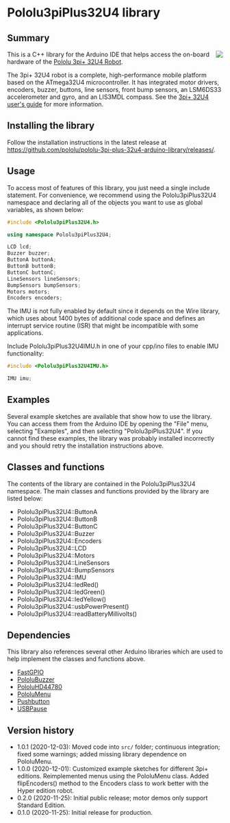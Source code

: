 # Pololu3piPlus32U4 library

## Summary

<img align="right" src="https://a.pololu-files.com/picture/0J11029.240w.jpg?6587c7507cb885bf3d4cdab208e39ddf">

This is a C++ library for the Arduino IDE that helps access the on-board hardware of the [Pololu 3pi+ 32U4 Robot](https://www.pololu.com/category/280/3pi-32u4-robot).

The 3pi+ 32U4 robot is a complete, high-performance mobile platform based on the ATmega32U4 microcontroller.  It has integrated motor drivers, encoders, buzzer, buttons, line sensors, front bump sensors, an LSM6DS33 accelerometer and gyro, and an LIS3MDL compass. See the [3pi+ 32U4 user's guide](https://www.pololu.com/docs/0J83) for more information.

## Installing the library

Follow the installation instructions in the latest release at https://github.com/pololu/pololu-3pi-plus-32u4-arduino-library/releases/.

## Usage

To access most of features of this library, you just need a single include statement.  For convenience, we recommend using the Pololu3piPlus32U4 namespace and declaring all of the objects you want to use as global variables, as shown below:

```cpp
#include <Pololu3piPlus32U4.h>

using namespace Pololu3piPlus32U4;

LCD lcd;
Buzzer buzzer;
ButtonA buttonA;
ButtonB buttonB;
ButtonC buttonC;
LineSensors lineSensors;
BumpSensors bumpSensors;
Motors motors;
Encoders encoders;
```

The IMU is not fully enabled by default since it depends on the Wire library, which uses about 1400 bytes of additional code space and defines an interrupt service routine (ISR) that might be incompatible with some applications.

Include Pololu3piPlus32U4IMU.h in one of your cpp/ino files to enable IMU functionality:

```cpp
#include <Pololu3piPlus32U4IMU.h>

IMU imu;
```

## Examples

Several example sketches are available that show how to use the library.  You can access them from the Arduino IDE by opening the "File" menu, selecting "Examples", and then selecting "Pololu3piPlus32U4".  If you cannot find these examples, the library was probably installed incorrectly and you should retry the installation instructions above.

## Classes and functions

The contents of the library are contained in the Pololu3piPlus32U4 namespace. The main classes and functions provided by the library are listed below:

* Pololu3piPlus32U4::ButtonA
* Pololu3piPlus32U4::ButtonB
* Pololu3piPlus32U4::ButtonC
* Pololu3piPlus32U4::Buzzer
* Pololu3piPlus32U4::Encoders
* Pololu3piPlus32U4::LCD
* Pololu3piPlus32U4::Motors
* Pololu3piPlus32U4::LineSensors
* Pololu3piPlus32U4::BumpSensors
* Pololu3piPlus32U4::IMU
* Pololu3piPlus32U4::ledRed()
* Pololu3piPlus32U4::ledGreen()
* Pololu3piPlus32U4::ledYellow()
* Pololu3piPlus32U4::usbPowerPresent()
* Pololu3piPlus32U4::readBatteryMillivolts()

## Dependencies

This library also references several other Arduino libraries which are used to help implement the classes and functions above.

* [FastGPIO](https://github.com/pololu/fastgpio-arduino)
* [PololuBuzzer](https://github.com/pololu/pololu-buzzer-arduino)
* [PololuHD44780](https://github.com/pololu/pololu-hd44780-arduino)
* [PololuMenu](https://github.com/pololu/pololu-menu-arduino)
* [Pushbutton](https://github.com/pololu/pushbutton-arduino)
* [USBPause](https://github.com/pololu/usb-pause-arduino)

## Version history

* 1.0.1 (2020-12-03): Moved code into `src/` folder; continuous integration; fixed some warnings; added missing library dependence on PololuMenu.
* 1.0.0 (2020-12-01): Customized example sketches for different 3pi+ editions. Reimplemented menus using the PololuMenu class. Added flipEncoders() method to the Encoders class to work better with the Hyper edition robot.
* 0.2.0 (2020-11-25): Initial public release; motor demos only support Standard Edition.
* 0.1.0 (2020-11-25): Initial release for production.
